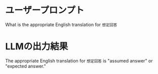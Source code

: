 # ユーザープロンプト

What is the appropriate English translation for `想定回答`

# LLMの出力結果

The appropriate English translation for `想定回答` is "assumed answer" or "expected answer."